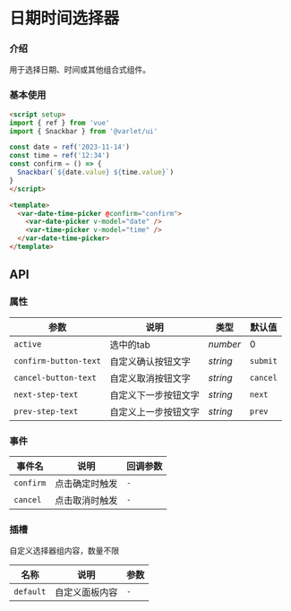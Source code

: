 # 日期时间选择器

### 介绍

用于选择日期、时间或其他组合式组件。

### 基本使用

```html
<script setup>
import { ref } from 'vue'
import { Snackbar } from '@varlet/ui'

const date = ref('2023-11-14')
const time = ref('12:34')
const confirm = () => {
  Snackbar(`${date.value} ${time.value}`)
}
</script>

<template>
  <var-date-time-picker @confirm="confirm">
    <var-date-picker v-model="date" />
    <var-time-picker v-model="time" />
  </var-date-time-picker>
</template>
```

## API

### 属性

| 参数                  | 说明                                           | 类型 | 默认值 |
|---------------------|----------------------------------------------| -------- | ---------- |
| `active`                 | 选中的tab                          | _number_ | 0 |
| `confirm-button-text`    | 自定义确认按钮文字                      | _string_ | `submit` |
| `cancel-button-text`     | 自定义取消按钮文字                       | _string_ | `cancel` |
| `next-step-text`          | 自定义下一步按钮文字                    | _string_ | `next` |
| `prev-step-text`          | 自定义上一步按钮文字                     | _string_ | `prev` |


### 事件

| 事件名       | 说明      | 回调参数                              |
|-----------|---------|-----------------------------------|
| `confirm` | 点击确定时触发 | `-` |
| `cancel`  | 点击取消时触发 | `-` |

### 插槽
自定义选择器组内容，数量不限

| 名称 | 说明 | 参数 |
| ----- | -------------- | -------- |
| `default` | 自定义面板内容 |  `-` |
